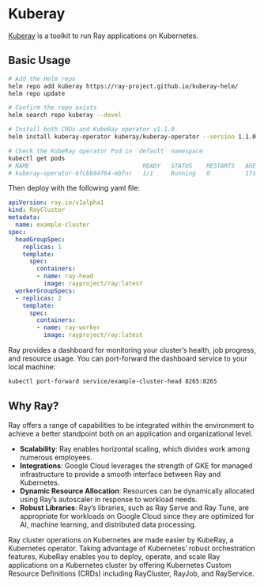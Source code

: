 # Kuberay

[Kuberay](https://github.com/ray-project/kuberay) is a toolkit to run Ray applications on Kubernetes.

## Basic Usage

```bash
# Add the Helm repo
helm repo add kuberay https://ray-project.github.io/kuberay-helm/
helm repo update

# Confirm the repo exists
helm search repo kuberay --devel

# Install both CRDs and KubeRay operator v1.1.0.
helm install kuberay-operator kuberay/kuberay-operator --version 1.1.0

# Check the KubeRay operator Pod in `default` namespace
kubectl get pods
# NAME                                READY   STATUS    RESTARTS   AGE
# kuberay-operator-6fcbb94f64-mbfnr   1/1     Running   0          17s
```

Then deploy with the following yaml file:
```yaml
apiVersion: ray.io/v1alpha1
kind: RayCluster
metadata:
  name: example-cluster
spec:
  headGroupSpec:
    replicas: 1
    template:
      spec:
        containers:
        - name: ray-head
          image: rayproject/ray:latest
  workerGroupSpecs:
  - replicas: 2
    template:
      spec:
        containers:
        - name: ray-worker
          image: rayproject/ray:latest
```

Ray provides a dashboard for monitoring your cluster’s health, job progress, and resource usage. You can port-forward the dashboard service to your local machine:
```bash
kubectl port-forward service/example-cluster-head 8265:8265
```

## Why Ray?

Ray offers a range of capabilities to be integrated within the environment to achieve a better standpoint both on an application and organizational level.

- **Scalability**: Ray enables horizontal scaling, which divides work among numerous employees.
- **Integrations**: Google Cloud leverages the strength of GKE for managed infrastructure to provide a smooth interface between Ray and Kubernetes.
- **Dynamic Resource Allocation**: Resources can be dynamically allocated using Ray’s autoscaler in response to workload needs.
- **Robust Libraries**: Ray’s libraries, such as Ray Serve and Ray Tune, are appropriate for workloads on Google Cloud since they are optimized for AI, machine learning, and distributed data processing.

Ray cluster operations on Kubernetes are made easier by KubeRay, a Kubernetes operator.
Taking advantage of Kubernetes’ robust orchestration features, KubeRay enables you to deploy, operate, and scale Ray applications on a Kubernetes cluster by offering Kubernetes Custom Resource Definitions (CRDs) including RayCluster, RayJob, and RayService.
